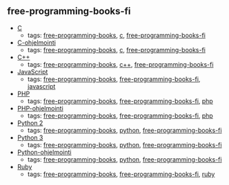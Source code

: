 free-programming-books-fi
---
* [C](https://fi.wikibooks.org/wiki/C)
    * tags: [free-programming-books](../tags/free-programming-books.md), [c](../tags/c.md), [free-programming-books-fi](../tags/free-programming-books-fi.md)
* [C-ohjelmointi](http://www.ohjelmointiputka.net/oppaat/opas.php?tunnus=c_esittaja)
    * tags: [free-programming-books](../tags/free-programming-books.md), [c](../tags/c.md), [free-programming-books-fi](../tags/free-programming-books-fi.md)
* [C++](https://fi.wikibooks.org/wiki/C%2B%2B)
    * tags: [free-programming-books](../tags/free-programming-books.md), [c++](../tags/c++.md), [free-programming-books-fi](../tags/free-programming-books-fi.md)
* [JavaScript](https://fi.wikibooks.org/wiki/JavaScript)
    * tags: [free-programming-books](../tags/free-programming-books.md), [free-programming-books-fi](../tags/free-programming-books-fi.md), [javascript](../tags/javascript.md)
* [PHP](https://fi.wikibooks.org/wiki/PHP)
    * tags: [free-programming-books](../tags/free-programming-books.md), [free-programming-books-fi](../tags/free-programming-books-fi.md), [php](../tags/php.md)
* [PHP-ohjelmointi](http://www.ohjelmointiputka.net/oppaat/opas.php?tunnus=php_01)
    * tags: [free-programming-books](../tags/free-programming-books.md), [free-programming-books-fi](../tags/free-programming-books-fi.md), [php](../tags/php.md)
* [Python 2](https://fi.wikibooks.org/wiki/Python_2)
    * tags: [free-programming-books](../tags/free-programming-books.md), [python](../tags/python.md), [free-programming-books-fi](../tags/free-programming-books-fi.md)
* [Python 3](https://fi.wikibooks.org/wiki/Python_3)
    * tags: [free-programming-books](../tags/free-programming-books.md), [python](../tags/python.md), [free-programming-books-fi](../tags/free-programming-books-fi.md)
* [Python-ohjelmointi](http://www.ohjelmointiputka.net/oppaat/opas.php?tunnus=python3_01)
    * tags: [free-programming-books](../tags/free-programming-books.md), [python](../tags/python.md), [free-programming-books-fi](../tags/free-programming-books-fi.md)
* [Ruby](https://fi.wikibooks.org/wiki/Ruby)
    * tags: [free-programming-books](../tags/free-programming-books.md), [free-programming-books-fi](../tags/free-programming-books-fi.md), [ruby](../tags/ruby.md)
